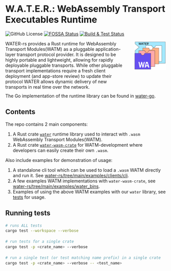 # W.A.T.E.R.: WebAssembly Transport Executables Runtime
![GitHub License](https://img.shields.io/github/license/erikziyunchi/water-rs?label=License)
[![FOSSA Status](https://app.fossa.com/api/projects/git%2Bgithub.com%2Ferikziyunchi%2Fwater-rs.svg?type=shield&issueType=license)](https://app.fossa.com/projects/git%2Bgithub.com%2Ferikziyunchi%2Fwater-rs?ref=badge_shield&issueType=license) [![Build & Test Status](https://github.com/erikziyunchi/WASMable-Transport/actions/workflows/rust.yml/badge.svg?branch=main)](https://github.com/erikziyunchi/WASMable-Transport/actions/workflows/rust.yml)

<div style="width: 100%; height = 160px">
    <div style="width: 75%; height: 150px; float: left;"> 
        WATER-rs provides a Rust runtime for WebAssembly Transport Modules(WATM) as a pluggable application-layer transport protocol provider. It is designed to be highly portable and lightweight, allowing for rapidly deployable pluggable transports. While other pluggable transport implementations require a fresh client deployment (and app-store review) to update their protocol WATER allows dynamic delivery of new transports in real time over the network.<br />
        <br />
    </div>
    <div style="margin-left: 80%; height: 150px;"> 
        <img src=".github/assets/logo_v0.svg" alt="WATER wasm transport" align="right">
    </div>
</div>

The Go implementation of the runtime library can be found in [water-go](https://github.com/gaukas/water). 

## Contents

The repo contains 2 main components:
1. A Rust crate [`water`](https://github.com/erikziyunchi/water-rs/tree/main/crates/water) runtime library used to interact with `.wasm` WebAssembly Transport Modules(WATM).
2. A Rust crate [`water-wasm-crate`](https://github.com/erikziyunchi/water-rs/tree/main/crates/wasm) for WATM-development where developers can easily create their own `.wasm`.

Also include examples for demonstration of usage:
1. A standalone cli tool which can be used to load a `.wasm` WATM directly and run it. See [water-rs/tree/main/examples/clients/cli](https://github.com/erikziyunchi/water-rs/tree/main/examples/clients/cli).
2. A few examples WATM implementations with `water-wasm-crate`, see [water-rs/tree/main/examples/water_bins](https://github.com/erikziyunchi/water-rs/tree/main/examples/water_bins).
3. Examples of using the above WATM examples with our `water` library, see [tests](https://github.com/erikziyunchi/water-rs/tree/main/tests/tests) for usage.

## Running tests

```sh
# runs ALL tests
cargo test --workspace --verbose

# run tests for a single crate
cargo test -p <crate_name> --verbose

# run a single test (or test matching name prefix) in a single crate
cargo test -p <crate_name> --verbose -- <test_name>
```